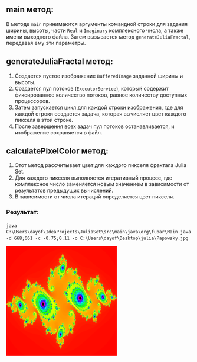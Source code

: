 ## main метод:

В методе `main` принимаются аргументы командной строки для задания ширины, высоты, части `Real` и `Imaginary` комплексного числа, а также имени выходного файла. Затем вызывается метод `generateJuliaFractal`, передавая ему эти параметры.

## generateJuliaFractal метод:

1. Создается пустое изображение `BufferedImage` заданной ширины и высоты.
2. Создается пул потоков (`ExecutorService`), который содержит фиксированное количество потоков, равное количеству доступных процессоров.
3. Затем запускается цикл для каждой строки изображения, где для каждой строки создается задача, которая вычисляет цвет каждого пикселя в этой строке.
4. После завершения всех задач пул потоков останавливается, и изображение сохраняется в файл.

## calculatePixelColor метод:

1. Этот метод рассчитывает цвет для каждого пикселя фрактала Julia Set.
2. Для каждого пикселя выполняется итеративный процесс, где комплексное число заменяется новым значением в зависимости от результатов предыдущих вычислений.
3. В зависимости от числа итераций определяется цвет пикселя.

### Результат:
`java C:\Users\dayof\IdeaProjects\JuliaSet\src\main\java\org\fubar\Main.java -d 668;661 -c -0.75;0.11 -o C:\Users\dayof\Desktop\julia\Papowsky.jpg`

<img src="Papowsky_JuliaSet.jpg" width="300">

